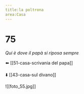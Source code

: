 ```yaml
---
title:la poltrona
area:Casa
---
```

# 75
_Qui è dove il papà si riposa sempre_

⬅️ [[51-casa-scrivania del papa]]

⬇️ [[43-casa-sul divano]]

![[foto_55.jpg]]